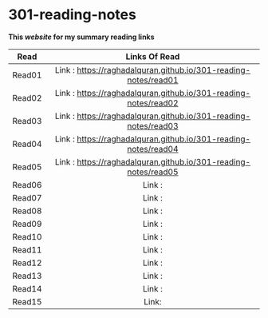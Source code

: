 # 301-reading-notes #

**This *website* for my summary reading links** 

| Read   |      Links Of Read      |  
|----------|:-------------:|
| Read01 | Link : https://raghadalquran.github.io/301-reading-notes/read01    | 
| Read02 | Link : https://raghadalquran.github.io/301-reading-notes/read02    |  
| Read03 | Link : https://raghadalquran.github.io/301-reading-notes/read03    |   
| Read04 | Link : https://raghadalquran.github.io/301-reading-notes/read04    | 
| Read05 | Link : https://raghadalquran.github.io/301-reading-notes/read05    |  
| Read06 | Link :     | 
| Read07 | Link :     | 
| Read08 | Link :     |  
| Read09 | Link :     |   
| Read10 | Link :     | 
| Read11 | Link :     |  
| Read12 | Link :     | 
| Read13 | Link :     | 
| Read14 | Link :     |  
| Read15 | Link:      | 
    
